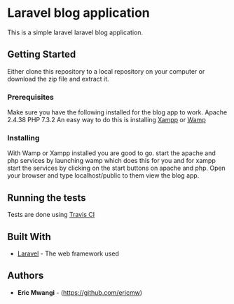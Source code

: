 
# Laravel blog application

This is a simple laravel laravel blog application.

## Getting Started

Either clone this repository to a local repository on your computer or download the zip file and extract it.

### Prerequisites

Make sure you have the following installed for the blog app to work.
    Apache 2.4.38
    PHP 7.3.2
An easy way to do this is installing <a href="https://www.apachefriends.org/download.html">Xampp</a> or <a href="http://www.wampserver.com/en/">Wamp</a>

### Installing

With Wamp or Xampp installed you are good to go. start the apache and php services by launching wamp which does this for you and for xampp start the services by clicking on the start buttons on apache and php. Open your browser and type localhost/public to them view the blog app. 

## Running the tests
Tests are done using <a href="https://travis-ci.org/">Travis CI</a>

## Built With

* [Laravel](https://laravel.com/docs/5.8) - The web framework used

## Authors

* **Eric Mwangi** - (https://github.com/ericmw)
